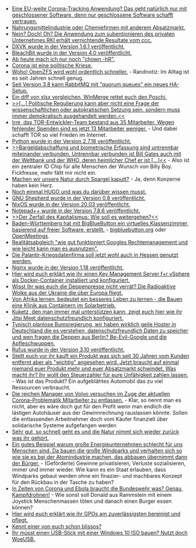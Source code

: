 * [Eine EU-weite Corona-Tracking Anwendung? Das geht natürlich nur mit geschlossener Software, denn nur geschlossene Software schafft vertrauen.](https://www.kuketz-blog.de/projekt-pepp-pt-offenbar-nicht-an-transparenz-interessiert/)
* [Nahrungsmittelindustrie oder Chemiefirmen mit anderem Absatzmarkt.](https://netzfrauen.org/2020/04/19/lebensmittel-9/)
* [Nein? Doch! Oh? Die Anwendung zum subentionieren des privaten Unternehmes RKI erhält vernichtende Resultate vom ccc.](https://www.ccc.de/de/updates/2020/abofalle-datenspende)
* [DXVK wurde in der Version 1.6.1 veröffentlicht.](https://www.phoronix.com/scan.php?page=news_item&px=DXVK-1.6.1-Released)
* [BleachBit wurde in der Version 4.0 veröffentlicht.](https://www.ghacks.net/2020/04/20/bleachbit-4-0-released-with-improvements-for-cleaning-firefox-chrome-and-more-themes/)
* [Ab heute mach ich nur noch "chown -hR".](https://utcc.utoronto.ca/~cks/space/blog/sysadmin/ChownSymlinkSafety)
* [Corona ist eine politische Kriese.](https://tuxproject.de/blog/2020/04/der-tierarzt-sagt-ich-sei-gesund/)
* [Woho! OpenZFS wird wohl ordentlich schneller.](https://www.phoronix.com/scan.php?page=news_item&px=OpenZFS-3x-Boost-Sync-ZVOL) - Randnotiz: Im Alltag ist es seit Jahren schnell genug.
* [Seit Version 3.8 kann RabbitMQ mit "quorum queues" ein neues HA-Setup.](https://www.rabbitmq.com/blog/2020/04/20/rabbitmq-gets-an-ha-upgrade/)
* [Ein diff von xlsx vergleichen, WinMerge rettet euch den Poschi.](https://winmerge.org/)
* [>>[...] Politische Regulierung kann aber nicht eine Frage der wissenschaftlichen oder autokratischen Setzung sein, sondern muss immer demokratisch ausgehandelt werden.<<](https://www.sonnenseite.com/de/zukunft/keine-sozial-kologische-wende-in-sicht.html)
* [Irre, das TOR-Entwickler-Team bestand aus 35 Mitarbeiter. Wegen fehlender Spenden sind es jetzt 13 Mitarbeiter weniger.](https://www.pro-linux.de/news/1/27959/tor-projekt-entl%C3%A4sst-zahlreiche-mitarbeiter.html) - Und dabei schafft TOR so viel Frieden im Internet.
* [Python wurde in der Version 2.7.18 veröffentlicht.](https://www.pro-linux.de/news/1/27960/python-2718-beendet-die-python-2-%C3%84ra.html)
* [>>Bargeldabschaffung und biometrische Erfassung sind untrennbar miteinander verbunden. Untrennbar verbunden ist Bill Gates  auch mit der Weltbank und der WHO,  deren heimlicher Chef er ist [...]<<](https://npr.news.eulu.info/2020/04/21/schoene-neue-welt-des-bill-gates/) - Also ist ein zentraler ID Chip für alle Menschen der Wunsch von Billy Boy. Fickfresse, mehr fällt mir nicht ein.
* [Machen wir unsere Natur durch Spargel kaputt?](https://www.sonnenseite.com/de/umwelt/spargel-regional-und-saisonal.html) - Ja, denn Konzerne haben kein Herz.
* [Noch einmal HUGO und was du darüber wissen musst.](https://opensource.com/article/20/4/hugo-classroom)
* [GNU Shepherd wurde in der Version 0.8 veröffentlicht.](https://www.phoronix.com/scan.php?page=news_item&px=GNU-Shepherd-0.8-Released)
* [NixOS wurde in der Version 20.03 veröffentlicht.](https://www.phoronix.com/scan.php?page=news_item&px=NixOS-20.03-Released)
* [Notepad++ wurde in der Version 7.8.6 veröffentlicht.](https://notepad-plus-plus.org/news/v786-thank-you-healthcare-workers/)
* [>>Der Zerfall des Kapitalismus: Wie soll es weitergehen?<<](https://www.peira.org/der-zerfall-des-kapitalismus-wie-soll-es-weitergehen/)
* [Baden-Württemberg hat mit BigBlueButton ein virtuelles Klassenzimmer, basierend auf freier Software, erstellt.](https://www.kuketz-blog.de/bigbluebutton-als-virtuelles-klassenzimmer-in-baden-wuerttemberg/) - [bigbluebutton.org](https://bigbluebutton.org/) oder [OpenMeetings](https://de.wikipedia.org/wiki/OpenMeetings).
* [Realitätsabgleich "wie gut funktioniert Googles Rechtemanagement und wie leicht kann man es ausnutzen".](https://www.kuketz-blog.de/privacybreacher-die-datenschutzprobleme-von-android/)
* [Die Palantir-Kriegsdatenfirma soll jetzt wohl auch in Hessen genutzt werden.](https://www.golem.de/news/big-data-hessens-corona-krisenstab-will-palantir-software-nutzen-2004-148025.html)
* [Nginx wurde in der Version 1.18 veröffentlicht.](https://www.phoronix.com/scan.php?page=news_item&px=Nginx-1.18-Released)
* [Hier wird euch erklärt wie ihr einen Key Management Server f+r vSphere als Docker-Container installiert und konfiguriert.](https://www.windowspro.de/thomas-drilling/key-management-server-kms-fuer-vsphere-pykmip-als-docker-container-installieren)
* [Wisst ihr was euch die Deppenpresse nicht verrät? Die Radioaktive Wolke aus der Ukraine die über Europa fliegt.](https://netzfrauen.org/2020/04/22/chernobyl-2/)
* [Von Afrika lernen, bedeutet ein besseres Leben zu lernen - die Bauen eine Klinik aus Containern im Solarbetrieb.](https://netzfrauen.org/2020/04/22/coronavirus-8/)
* [Kuketz, den man immer mal unterstützen kann, zeigt euch hier wie ihr Jitsi Meet datenschutzfreundlich konfiguriert.](https://www.kuketz-blog.de/jitsi-meet-server-einstellungen-fuer-einen-datenschutzfreundlichen-betrieb/)
* [Typisch planlose Bumsregierung, wir haben wirklich geile Hoster in Deutschland die es verstehen, datenschutzfreundlich Daten zu speicher und wen fragen die Deppen aus Berlin? Be-Evil-Google und die Apfleschwuppen.](https://www.golem.de/news/corona-app-bundesregierung-setzt-auf-zentrale-datenspeicherung-2004-148034.html)
* [Rufus wurde in der Version 3.10 veröffentlicht.](https://www.planet3dnow.de/cms/55873-rufus-3-10/)
* [Stellt euch vor ihr kauft ein Produkt was sich seit 30 Jahren vom Kunden entfernt aber als "wichtig" angesehen wird. Jetzt braucht auf einmal niemand euer Produkt mehr und euer Absatzmarkt schwindet. Was macht ihr? Ihr wollt den Steuerzahler für eure Unfähigkeit zahlen lassen.](https://www.golem.de/news/staatshilfen-bundeswirtschaftsminister-will-nicht-nur-elektroautos-foerdern-2004-148042.html) - Was ist das Produkt? Ein aufgeblähtes Automobil das zu viel Ressourcen verbraucht.
* [Die reichen Manager von Volvo versuchen im Zuge der aktuellen Corona-Problematik Mitarbeiter zu entlassen.](https://www.golem.de/news/autohaeuser-volvo-startet-onlineshop-fuer-autos-2004-148044.html) - Klar, so nennt man es nicht, aber es wäre doch gut für den Profit wenn man endlich die lästigen Autohäuser aus der Gewinnrechnung rauslassen könnte. Sollen die entlassenden Arbeitnehmer doch vom Käufer finanziell über solidarische Systeme aufgefangen werden
* [Sehr gut, so schnell geht es und die Natur nimmt sich wieder zurück was ihr gehört.](https://netzfrauen.org/2020/04/23/coronavirus-9/)
* [Ein gutes Beispiel warum große Energieunternehmen schlecht für uns Menschen sind. Da bauen die große Windparks und verhalten sich so wie sie es bei der Atomindustrie machen, das abbauen übernimmt dann der Bürger.](https://www.golem.de/news/windparks-ausgedreht-2004-147881.html) - (Geförderte) Gewinne privatisieren, Verluste sozialisieren, immer und immer wieder. Wie kann es ein Staat erlauben, dass Windparks gebaut werden ohne ein finazier- und machbares Konzept für den Rückbau in der Tasche zu haben?
* [In Zeiten von Corona und Ebola braucht die Bundeswehr was? Genau, Kampfdrohnen!](https://weltnetz.tv/story/2328-mit-kampfdrohnen-gegen-corona-und-ebola-virus) - Wie sonst soll Donald aus Rammstein mit einem Joystick Menschenmassen töten und danach einen Burger essen können?
* [Hier wird euch erklärt wie ihr GPOs am zuverlässigsten bereinigt und pflegt.](https://4sysops.com/archives/remove-unneeded-settings-from-group-policy-objects/)
* [Kennt einer von euch schon blissos?](https://www.blissos.org/)
* [Ihr müsst einen USB-Stick mit einer Windows 10 ISO bauen? Nutzt doch WoeUSB.](https://github.com/slacka/WoeUSB)
